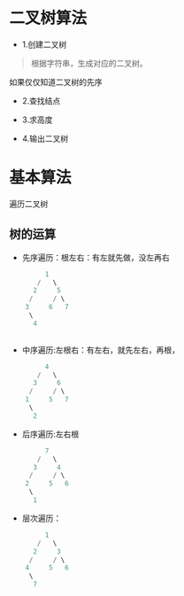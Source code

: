 # 二叉树算法

+ 1.创建二叉树
> 根据字符串，生成对应的二叉树。

如果仅仅知道二叉树的先序
+ 2.查找结点 

+ 3.求高度

+ 4.输出二叉树

# 基本算法

遍历二叉树

## 树的运算

+ 先序遍历：根左右：有左就先做，没左再右

``` java
         1 
       /   \
      2     5
     /     / \
    3     6   7
     \
      4 
    
```
+ 中序遍历:左根右：有左右，就先左右，再根，

``` java
         4 
       /   \
      3     6
     /     / \
    1     5   7
     \
      2 
```
+ 后序遍历:左右根

``` java
         7 
       /   \
      3     4
     /     / \
    2     5   6
     \
      1 
```
+ 层次遍历： 

``` java
         1 
       /   \
      2     3
     /     / \
    4     5   6
     \
      7 
```
  